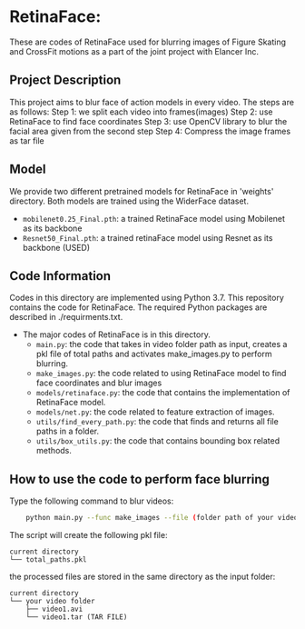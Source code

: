 # RetinaFace: 
These are codes of RetinaFace used for blurring images of Figure Skating and CrossFit motions as a part of the joint project with Elancer Inc.


## Project Description
This project aims to blur face of action models in every video. The steps are as follows:
Step 1: we split each video into frames(images)
Step 2: use RetinaFace to find face coordinates
Step 3: use OpenCV library to blur the facial area given from the second step
Step 4: Compress the image frames as tar file


## Model
We provide two different pretrained models for RetinaFace in 'weights' directory. Both models are trained using the WiderFace dataset.
* `mobilenet0.25_Final.pth`: a trained RetinaFace model using Mobilenet as its backbone
* `Resnet50_Final.pth`: a trained retinaFace model using Resnet as its backbone (USED)


## Code Information
Codes in this directory are implemented using Python 3.7.
This repository contains the code for RetinaFace. 
The required Python packages are described in ./requirments.txt.

* The major codes of RetinaFace is in this directory.
    * `main.py`: the code that takes in video folder path as input, creates a pkl file of total paths and activates make_images.py to perform blurring.
    * `make_images.py`: the code related to using RetinaFace model to find face coordinates and blur images
    * `models/retinaface.py`: the code that contains the implementation of RetinaFace model.
    * `models/net.py`: the code related to feature extraction of images.
    * `utils/find_every_path.py`: the code that finds and returns all file paths in a folder.
    * `utils/box_utils.py`: the code that contains bounding box related methods.

## How to use the code to perform face blurring

Type the following command to blur videos:

```bash
    python main.py --func make_images --file (folder path of your videos) --gpu (gpu)
```

The script will create the following pkl file:
```
current directory
└── total_paths.pkl

```

the processed files are stored in the same directory as the input folder:
```
current directory
└── your video folder
    ├── video1.avi
    └── video1.tar (TAR FILE)
```
